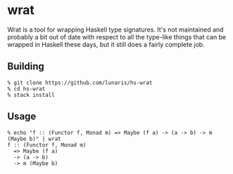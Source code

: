 # wrat

Wrat is a tool for wrapping Haskell type signatures. It's not maintained and
probably a bit out of date with respect to all the type-like things that can be
wrapped in Haskell these days, but it still does a fairly complete job.

## Building

```
% git clone https://github.com/lunaris/hs-wrat
% cd hs-wrat
% stack install
```

## Usage

```
% echo "f :: (Functor f, Monad m) => Maybe (f a) -> (a -> b) -> m (Maybe b)" | wrat
f :: (Functor f, Monad m)
  => Maybe (f a)
  -> (a -> b)
  -> m (Maybe b)
```
